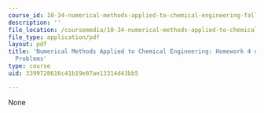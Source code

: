 ```yaml
---
course_id: 10-34-numerical-methods-applied-to-chemical-engineering-fall-2015
description: ''
file_location: /coursemedia/10-34-numerical-methods-applied-to-chemical-engineering-fall-2015/3399728616c41b19e87ae13314d43bb5_MIT10_34F15_Problem_HW4.pdf
file_type: application/pdf
layout: pdf
title: 'Numerical Methods Applied to Chemical Engineering: Homework 4 on Initial Value
  Problems'
type: course
uid: 3399728616c41b19e87ae13314d43bb5

---
```

None